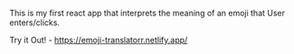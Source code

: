 This is my first react app that interprets the meaning of an emoji that User enters/clicks.

Try it Out! - https://emoji-translatorr.netlify.app/
